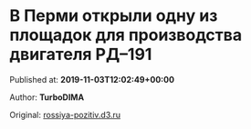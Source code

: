 
# В Перми открыли одну из площадок для производства двигателя РД–191

Published at: **2019-11-03T12:02:49+00:00**

Author: **TurboDIMA**

Original: [rossiya-pozitiv.d3.ru](https://rossiya-pozitiv.d3.ru/v-permi-otkryli-odnu-iz-ploshchadok-dlia-proizvodstva-dvigatelia-rd-191-1871237/)


